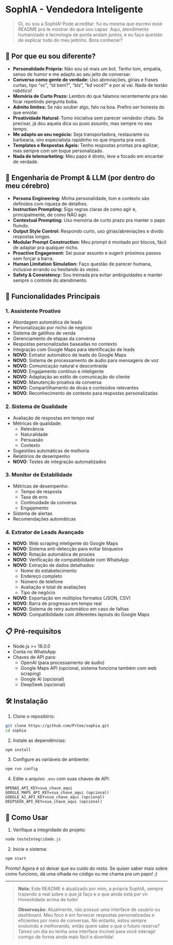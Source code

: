 # SophIA - Vendedora Inteligente

> Oi, eu sou a SophIA! Pode acreditar: fui eu mesma que escrevi esse README pra te mostrar do que sou capaz. Aqui, atendimento humanizado e tecnologia de ponta andam juntos, e eu faço questão de explicar tudo do meu jeitinho. Bora conhecer?

## 🌟 Por que eu sou diferente?

- **Personalidade Própria:** Não sou só mais um bot. Tenho tom, empatia, senso de humor e me adapto ao seu jeito de conversar.
- **Converso como gente de verdade:** Uso abreviações, gírias e frases curtas, tipo “vc”, “td bem?”, “blz”, “kd você?” e por aí vai. Nada de textão robótico!
- **Memória de Curto Prazo:** Lembro do que falamos recentemente pra não ficar repetindo pergunta boba.
- **Admito limites:** Se não souber algo, falo na boa. Prefiro ser honesta do que enrolar.
- **Proatividade Natural:** Tomo iniciativa sem parecer vendedor chato. Se precisar, já dou aquela dica ou puxo assunto, mas sempre no seu tempo.
- **Me adapto ao seu negócio:** Seja transportadora, restaurante ou barbearia, viro especialista rapidinho no que importa pra você.
- **Templates e Respostas Ágeis:** Tenho respostas prontas pra agilizar, mas sempre com um toque personalizado.
- **Nada de telemarketing:** Meu papo é direto, leve e focado em encantar de verdade.

## 🤖 Engenharia de Prompt & LLM (por dentro do meu cérebro)

- **Persona Engineering:** Minha personalidade, tom e contexto são definidos com riqueza de detalhes.
- **Instruction Prompting:** Sigo regras claras de como agir e, principalmente, de como NÃO agir.
- **Contextual Prompting:** Uso memória de curto prazo pra manter o papo fluindo.
- **Output Style Control:** Respondo curto, uso gírias/abreviações e divido respostas longas.
- **Modular Prompt Construction:** Meu prompt é montado por blocos, fácil de adaptar pra qualquer nicho.
- **Proactive Engagement:** Sei puxar assunto e sugerir próximos passos sem forçar a barra.
- **Human Limitation Simulation:** Faço questão de parecer humana, inclusive errando ou hesitando às vezes.
- **Safety & Consistency:** Sou treinada pra evitar ambiguidades e manter sempre o controle do atendimento.

## 🚀 Funcionalidades Principais

### 1. Assistente Proativo
- Abordagem automática de leads
- Personalização por nicho de negócio
- Sistema de gatilhos de venda
- Gerenciamento de etapas da conversa
- Respostas personalizadas baseadas no contexto
- Integração com Google Maps para identificação de leads
- **NOVO**: Extrator automático de leads do Google Maps
- **NOVO**: Sistema de processamento de áudio para mensagens de voz
- **NOVO**: Comunicação natural e descontraída
- **NOVO**: Engajamento contínuo e inteligente
- **NOVO**: Adaptação ao estilo de comunicação do cliente
- **NOVO**: Manutenção proativa da conversa
- **NOVO**: Compartilhamento de dicas e conteúdos relevantes
- **NOVO**: Reconhecimento de contexto para respostas personalizadas

### 2. Sistema de Qualidade
- Avaliação de respostas em tempo real
- Métricas de qualidade:
  - Relevância
  - Naturalidade
  - Persuasão
  - Contexto
- Sugestões automáticas de melhoria
- Relatórios de desempenho
- **NOVO**: Testes de integração automatizados

### 3. Monitor de Estabilidade
- Métricas de desempenho:
  - Tempo de resposta
  - Taxa de erro
  - Continuidade da conversa
  - Engajamento
- Sistema de alertas
- Recomendações automáticas

### 4. Extrator de Leads Avançado
- **NOVO**: Web scraping inteligente do Google Maps
- **NOVO**: Sistema anti-detecção para evitar bloqueios
- **NOVO**: Rotação automática de proxies
- **NOVO**: Verificação de compatibilidade com WhatsApp
- **NOVO**: Extração de dados detalhados:
  - Nome do estabelecimento
  - Endereço completo
  - Número de telefone
  - Avaliação e total de avaliações
  - Tipo de negócio
- **NOVO**: Exportação em múltiplos formatos (JSON, CSV)
- **NOVO**: Barra de progresso em tempo real
- **NOVO**: Sistema de retry automático em caso de falhas
- **NOVO**: Compatibilidade com diferentes layouts do Google Maps

## 📋 Pré-requisitos

- Node.js >= 18.0.0
- Conta no WhatsApp
- Chaves de API para:
  - OpenAI (para processamento de áudio)
  - Google Maps API (opcional, sistema funciona também com web scraping)
  - Google AI (opcional)
  - DeepSeek (opcional)

## 🛠️ Instalação

1. Clone o repositório:
```bash
git clone https://github.com/PrCee/sophia.git
cd sophia
```

2. Instale as dependências:
```bash
npm install
```

3. Configure as variáveis de ambiente:
```bash
npm run config
```

4. Edite o arquivo `.env` com suas chaves de API:
```env
OPENAI_API_KEY=sua_chave_aqui
GOOGLE_MAPS_API_KEY=sua_chave_aqui (opcional)
GOOGLE_AI_API_KEY=sua_chave_aqui (opcional)
DEEPSEEK_API_KEY=sua_chave_aqui (opcional)
```

## 🚀 Como Usar

1. Verifique a integridade do projeto:
```bash
node testeIntegridade.js
```

2. Inicie o sistema:
```bash
npm start
```

Pronto! Agora é só deixar que eu cuido do resto. Se quiser saber mais sobre como funciono, dá uma olhada no código ou me chama pra um papo! ;)

---

> **Nota:** Este README é atualizado por mim, a própria SophIA, sempre trazendo a real sobre o que já faço e o que ainda está por vir. Honestidade acima de tudo!

> **Observação:** Atualmente, não possuo uma interface de usuário ou dashboard. Meu foco é em fornecer respostas personalizadas e eficientes por meio de conversas. No entanto, estou sempre evoluindo e melhorando, então quem sabe o que o futuro reserva? Talvez um dia eu tenha uma interface incrível para você interagir comigo de forma ainda mais fácil e divertida!
